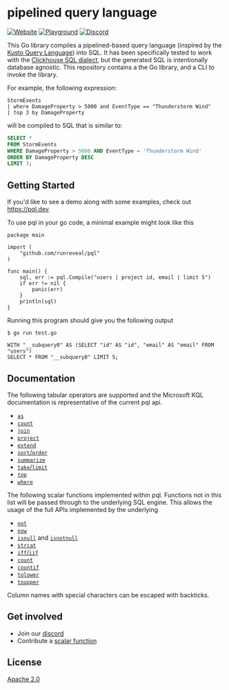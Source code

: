# pipelined query language

[![Website](https://img.shields.io/badge/INTRO-WEB-blue?style=for-the-badge)](https://pql.dev)
[![Playground](https://img.shields.io/badge/INTRO-PLAYGROUND-blue?style=for-the-badge)](https://pql.dev)
[![Discord](https://img.shields.io/discord/1120882187785470113?label=discord%20chat&style=for-the-badge)](https://discord.gg/PbeXzrWP)


This Go library compiles a pipelined-based query language
(inspired by the [Kusto Query Language][])
into SQL.
It has been specifically tested to work with the [Clickhouse SQL dialect][],
but the generated SQL is intentionally database agnostic. This repository
contains a the Go library, and a CLI to invoke the library.

For example, the following expression:

```plain
StormEvents
| where DamageProperty > 5000 and EventType == "Thunderstorm Wind"
| top 3 by DamageProperty
```

will be compiled to SQL that is similar to:

```sql
SELECT *
FROM StormEvents
WHERE DamageProperty > 5000 AND EventType = 'Thunderstorm Wind'
ORDER BY DamageProperty DESC
LIMIT 3;
```

[Kusto Query Language]: https://learn.microsoft.com/en-us/azure/data-explorer/kusto/query/
[Clickhouse SQL dialect]: https://clickhouse.com/docs/en/sql-reference

## Getting Started
If you'd like to see a demo along with some examples, check out https://pql.dev.

To use pql in your go code, a minimal example might look like this
```
package main

import (
	"github.com/runreveal/pql"
)

func main() {
	sql, err := pql.Compile("users | project id, email | limit 5")
	if err != nil {
		panic(err)
	}
	println(sql)
}
```

Running this program should give you the following output
```
$ go run test.go

WITH "__subquery0" AS (SELECT "id" AS "id", "email" AS "email" FROM "users")
SELECT * FROM "__subquery0" LIMIT 5;
```

## Documentation

The following tabular operators are supported and the Microsoft KQL
documentation is representative of the current pql api.

- [`as`](https://learn.microsoft.com/en-us/azure/data-explorer/kusto/query/as-operator)
- [`count`](https://learn.microsoft.com/en-us/azure/data-explorer/kusto/query/count-operator)
- [`join`](https://learn.microsoft.com/en-us/azure/data-explorer/kusto/query/join-operator)
- [`project`](https://learn.microsoft.com/en-us/azure/data-explorer/kusto/query/project-operator)
- [`extend`](https://learn.microsoft.com/en-us/azure/data-explorer/kusto/query/extend-operator)
- [`sort`/`order`](https://learn.microsoft.com/en-us/azure/data-explorer/kusto/query/sort-operator)
- [`summarize`](https://learn.microsoft.com/en-us/azure/data-explorer/kusto/query/summarize-operator)
- [`take`/`limit`](https://learn.microsoft.com/en-us/azure/data-explorer/kusto/query/take-operator)
- [`top`](https://learn.microsoft.com/en-us/azure/data-explorer/kusto/query/top-operator)
- [`where`](https://learn.microsoft.com/en-us/azure/data-explorer/kusto/query/where-operator)

The following scalar functions implemented within pql. Functions not in this
list will be passed through to the underlying SQL engine. This allows the usage
of the full APIs implemented by the underlying

- [`not`](https://learn.microsoft.com/en-us/azure/data-explorer/kusto/query/not-function)
- [`now`](https://learn.microsoft.com/en-us/azure/data-explorer/kusto/query/now-function)
- [`isnull`](https://learn.microsoft.com/en-us/azure/data-explorer/kusto/query/isnull-function)
  and [`isnotnull`](https://learn.microsoft.com/en-us/azure/data-explorer/kusto/query/isnotnull-function)
- [`strcat`](https://learn.microsoft.com/en-us/azure/data-explorer/kusto/query/strcat-function)
- [`iff`/`iif`](https://learn.microsoft.com/en-us/azure/data-explorer/kusto/query/iff-function)
- [`count`](https://learn.microsoft.com/en-us/azure/data-explorer/kusto/query/count-aggregation-function)
- [`countif`](https://learn.microsoft.com/en-us/azure/data-explorer/kusto/query/countif-aggregation-function)
- [`tolower`](https://learn.microsoft.com/en-us/azure/data-explorer/kusto/query/tolower-function)
- [`toupper`](https://learn.microsoft.com/en-us/azure/data-explorer/kusto/query/toupper-function)


Column names with special characters can be escaped with backticks.

## Get involved
- Join our [discord](https://discord.gg/XWKF5s5g)
- Contribute a [scalar function](./CONTRIBUTING.md)

## License
[Apache 2.0](LICENSE)
